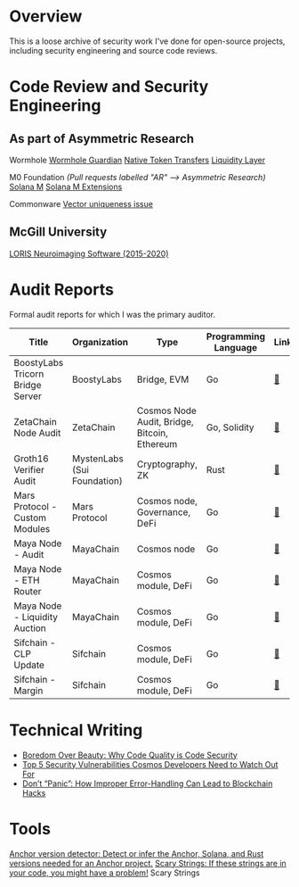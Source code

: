# Overview

This is a loose archive of security work I've done for open-source projects, including
security engineering and source code reviews.

# Code Review and Security Engineering

## As part of Asymmetric Research

Wormhole
[Wormhole Guardian](https://github.com/wormhole-foundation/wormhole/pulls/johnsaigle)
[Native Token Transfers](https://github.com/wormhole-foundation/native-token-transfers/pulls?q=is%3Apr+author%3Ajohnsaigle)
[Liquidity Layer](https://github.com/wormhole-foundation/example-liquidity-layer/pulls?q=johnsaigle)

M0 Foundation
_(Pull requests labelled "AR" --> Asymmetric Research)_
[Solana M](https://github.com/m0-foundation/solana-m/pulls?q=is%3Apr+AR+is%3Aclosed)
[Solana M Extensions](https://github.com/m0-foundation/solana-m-extensions/pulls?q=is%3Apr+%22AR%22)

Commonware
[Vector uniqueness issue](https://github.com/commonwarexyz/monorepo/issues/290)

## McGill University
[LORIS Neuroimaging Software (2015-2020)](https://github.com/aces/Loris/pulls?q=is%3Apr+author%3Ajohnsaigle+is%3Aclosed+label%3A%22Category%3A+Security%22)


# Audit Reports
Formal audit reports for which I was the primary auditor.

| Title | Organization | Type | Programming Language | Link | 
| --- | --- | --- | --- | --- |
 | BoostyLabs Tricorn Bridge Server | BoostyLabs | Bridge, EVM | Go |[📒](https://github.com/HalbornSecurity/PublicReports/blob/master/Cosmos%20Audits/BoostyLabs_Tricorn_Bridge_Server_Golang_Security_Assessment_Report_Halborn_Final.pdf)  |
 | ZetaChain Node Audit | ZetaChain | Cosmos Node Audit, Bridge, Bitcoin, Ethereum | Go, Solidity |[📒](https://drive.google.com/file/d/1323iwH34kOqGzBZIz4iX-Qfo8ACzomNc/view?usp=sharing)  |
| Groth16 Verifier Audit | MystenLabs (Sui Foundation) | Cryptography, ZK | Rust |[📒](https://github.com/johnsaigle/audits/blob/main/pdfs/Groth16.pdf)  |
| Mars Protocol - Custom Modules | Mars Protocol | Cosmos node, Governance, DeFi | Go | [📒](https://github.com/mars-protocol/mars-audits/blob/main/hub/halborn/Mars_Protocol_Custom_Modules_Gov_Incentives_Safety_Cosmos_Security.pdf)
| Maya Node - Audit | MayaChain | Cosmos node | Go | [📒](https://maya-cdn.s3.amazonaws.com/Halborn/Cosmos_Security_Final.pdf) | 
| Maya Node - ETH Router | MayaChain | Cosmos module, DeFi | Go | [📒](https://maya-cdn.s3.amazonaws.com/Halborn/ETH_Router_Draft_3.pdf)  |
| Maya Node - Liquidity Auction | MayaChain | Cosmos module, DeFi | Go | [📒](https://maya-cdn.s3.amazonaws.com/Halborn/Liquidity_Auction_Final.pdf)|
| Sifchain - CLP Update | Sifchain | Cosmos module, DeFi | Go | [📒](https://drive.google.com/drive/u/1/folders/1kkjdpNuRmTjaiIKA6CQISavCvj4Awpbc)|
| Sifchain - Margin | Sifchain | Cosmos module, DeFi | Go | [📒](https://drive.google.com/drive/u/1/folders/1kkjdpNuRmTjaiIKA6CQISavCvj4Awpbc)|

# Technical Writing

- [Boredom Over Beauty: Why Code Quality is Code Security](https://blog.asymmetric.re/boredom-over-beauty-why-code-quality-is-code-security/)
- [Top 5 Security Vulnerabilities Cosmos Developers Need to Watch Out For](https://www.halborn.com/blog/post/top-5-security-vulnerabilities-cosmos-developers-need-to-watch-out-for)
- [Don’t “Panic”: How Improper Error-Handling Can Lead to Blockchain Hacks](https://www.halborn.com/blog/post/dont-panic-how-improper-error-handling-can-lead-to-blockchain-hacks)
 
# Tools

[Anchor version detector: Detect or infer the Anchor, Solana, and Rust versions needed for an Anchor project.](https://github.com/johnsaigle/anchor-version-detector)
[Scary Strings: If these strings are in your code, you might have a problem!](https://github.com/johnsaigle/scary-strings)
Scary Strings

